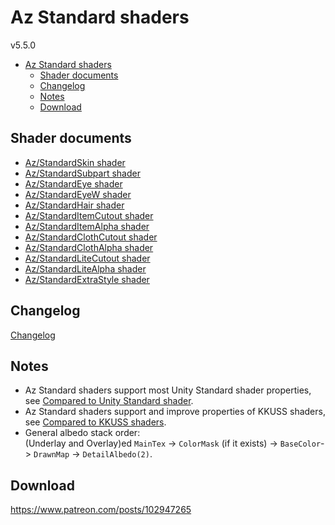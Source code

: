 # Az Standard shaders
v5.5.0

- [Az Standard shaders](#az-standard-shaders)
  - [Shader documents](#shader-documents)
  - [Changelog](#changelog)
  - [Notes](#notes)
  - [Download](#download)

## Shader documents
- [Az/StandardSkin shader](az_standard_skin_shader.md)
- [Az/StandardSubpart shader](az_standard_subpart_shader.md)
- [Az/StandardEye shader](az_standard_eye_shader.md)
- [Az/StandardEyeW shader](az_standard_eye_w_shader.md)
- [Az/StandardHair shader](az_standard_hair_shader.md)
- [Az/StandardItemCutout shader](az_standard_item_cutout_shader.md)
- [Az/StandardItemAlpha shader](az_standard_item_alpha_shader.md)
- [Az/StandardClothCutout shader](az_standard_cloth_cutout_shader.md)
- [Az/StandardClothAlpha shader](az_standard_cloth_alpha_shader.md)
- [Az/StandardLiteCutout shader](az_standard_lite_cutout_shader.md)
- [Az/StandardLiteAlpha shader](az_standard_lite_alpha_shader.md)
- [Az/StandardExtraStyle shader](az_standard_extra_style_shader.md)

## Changelog
[Changelog](CHANGELOG.md)

## Notes
- Az Standard shaders support most Unity Standard shader properties, see [Compared to Unity Standard shader](compared_to_unity_standard_shader.md).
- Az Standard shaders support and improve properties of KKUSS shaders, see [Compared to KKUSS shaders](compared_to_kkuss_shaders.md).
- General albedo stack order:\
  (Underlay and Overlay)ed `MainTex` -> `ColorMask` (if it exists) -> `BaseColor`-> `DrawnMap` -> `DetailAlbedo(2)`. 

## Download
https://www.patreon.com/posts/102947265
